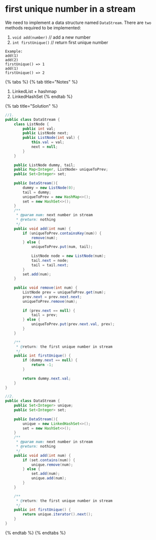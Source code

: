 # first unique number in a stream

We need to implement a data structure named `DataStream`. There are `two` methods required to be implemented:

1. `void add(number)` // add a new number
2. `int firstUnique()` // return first unique number

```text
Example:
add(1)
add(2)
firstUnique() => 1
add(1)
firstUnique() => 2
```

{% tabs %}
{% tab title="Notes" %}
1. LinkedList + hashmap
2. LinkedHashSet
{% endtab %}

{% tab title="Solution" %}
```java
//1.
public class DataStream {
    class ListNode {
        public int val;
        public ListNode next;
        public ListNode(int val) {
            this.val = val;
            next = null;
        }
    }
    
    public ListNode dummy, tail;
    public Map<Integer, ListNode> uniqueToPrev;
    public Set<Integer> set;
    
    public DataStream(){
        dummy = new ListNode(0);
        tail = dummy;
        uniqueToPrev = new HashMap<>();
        set = new HashSet<>();
    }
    /**
     * @param num: next number in stream
     * @return: nothing
     */
    public void add(int num) {
        if (uniqueToPrev.containsKey(num)) {
            remove(num);
        } else {
            uniqueToPrev.put(num, tail);
            
            ListNode node = new ListNode(num);
            tail.next = node;
            tail = tail.next;
        }
        set.add(num);
    }
    
    public void remove(int num) {
        ListNode prev = uniqueToPrev.get(num);
        prev.next = prev.next.next;
        uniqueToPrev.remove(num);
        
        if (prev.next == null) {
            tail = prev;
        } else {
            uniqueToPrev.put(prev.next.val, prev);
        }
    }

    /**
     * @return: the first unique number in stream
     */
    public int firstUnique() {
        if (dummy.next == null) {
            return -1;
        }
        
        return dummy.next.val;
    }
}

//2.
public class DataStream {
    public Set<Integer> unique;
    public Set<Integer> set;
    
    public DataStream(){
        unique = new LinkedHashSet<>();
        set = new HashSet<>();
    }
    /**
     * @param num: next number in stream
     * @return: nothing
     */
    public void add(int num) {
        if (set.contains(num)) {
            unique.remove(num);
        } else {
            set.add(num);
            unique.add(num);
        }
    }

    /**
     * @return: the first unique number in stream
     */
    public int firstUnique() {
        return unique.iterator().next();
    }
}
```
{% endtab %}
{% endtabs %}

